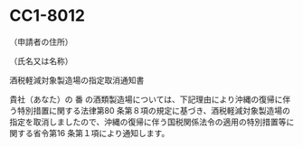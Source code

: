 # CC1-8012

（申請者の住所）

（氏名又は名称）

酒税軽減対象製造場の指定取消通知書

貴社（あなた）の 番 の酒類製造場については、下記理由により沖縄の復帰に伴う特別措置に関する法律第80 条第８項の規定に基づき、酒税軽減対象製造場の指定を取消しましたので、沖縄の復帰に伴う国税関係法令の適用の特別措置等に関する省令第16 条第１項により通知します。